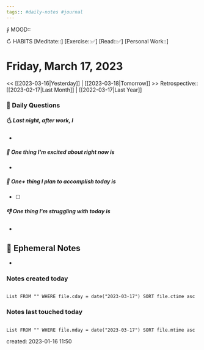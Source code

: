 ```yaml
---
tags:: #daily-notes #journal
---
```


⨑ MOOD::

↻ HABITS
[Meditate::]
[Exercise::✅]
[Read::✅]
[Personal Work::]

# Friday, March 17, 2023

<< [[2023-03-16|Yesterday]] | [[2023-03-18|Tomorrow]] >>
Retrospective:: [[2023-02-17|Last Month]] | [[2022-03-17|Last Year]]

### 📅 Daily Questions

##### 🌜 Last night, after work, I

-

##### 🙌 One thing I'm excited about right now is

-

##### 🚀 One+ thing I plan to accomplish today is

- [ ]

##### 👎 One thing I'm struggling with today is

-

## 📝 Ephemeral Notes

- 

### Notes created today

```dataview

List FROM "" WHERE file.cday = date("2023-03-17") SORT file.ctime asc

```

### Notes last touched today

```dataview

List FROM "" WHERE file.mday = date("2023-03-17") SORT file.mtime asc

```

created: 2023-01-16 11:50
